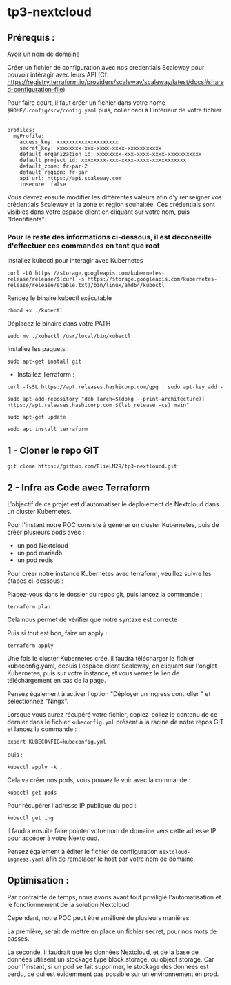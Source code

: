 # tp3-nextcloud

## Prérequis :

Avoir un nom de domaine

Créer un fichier de configuration avec nos credentials Scaleway pour pouvoir intéragir avec leurs API (Cf: https://registry.terraform.io/providers/scaleway/scaleway/latest/docs#shared-configuration-file) 

Pour faire court, il faut créer un fichier dans votre home `$HOME/.config/scw/config.yaml` puis, coller ceci à l'intérieur de votre fichier :

```
profiles:
  myProfile:
    access_key: xxxxxxxxxxxxxxxxxxxx
    secret_key: xxxxxxxx-xxx-xxxx-xxxx-xxxxxxxxxxx
    default_organization_id: xxxxxxxx-xxx-xxxx-xxxx-xxxxxxxxxxx 
    default_project_id: xxxxxxxx-xxx-xxxx-xxxx-xxxxxxxxxxx
    default_zone: fr-par-2
    default_region: fr-par
    api_url: https://api.scaleway.com
    insecure: false
```
Vous devrez ensuite modifier les différentes valeurs afin d'y renseigner vos crédentials Scaleway et la zone et région souhaitée. Ces crédentials sont visibles dans votre espace client en cliquant sur votre nom, puis "Identifiants".

### Pour le reste des informations ci-dessous, il est déconseillé d'effectuer ces commandes en tant que root

Installez kubectl pour intéragir avec Kubernetes

```
curl -LO https://storage.googleapis.com/kubernetes-release/release/$(curl -s https://storage.googleapis.com/kubernetes-release/release/stable.txt)/bin/linux/amd64/kubectl
```
Rendez le binaire kubectl exécutable
```
chmod +x ./kubectl
```
Déplacez le binaire dans votre PATH
```
sudo mv ./kubectl /usr/local/bin/kubectl
```

Installez les paquets : 

```
sudo apt-get install git
```

- Installez Terraform : 

```
curl -fsSL https://apt.releases.hashicorp.com/gpg | sudo apt-key add -
```

```
sudo apt-add-repository "deb [arch=$(dpkg --print-architecture)] https://apt.releases.hashicorp.com $(lsb_release -cs) main"
```
```
sudo apt-get update
```

```
sudo apt install terraform
```


## 1 - Cloner le repo GIT

```
git clone https://github.com/ElieLM29/tp3-nextloucd.git 
```

## 2 - Infra as Code avec Terraform

L'objectif de ce projet est d'automatiser le déploiement de Nextcloud dans un cluster Kubernetes. 

Pour l'instant notre POC consiste à générer un cluster Kubernetes, puis de créer plusieurs pods avec : 

- un pod Nextcloud
- un pod mariadb
- un pod redis


Pour créer notre instance Kubernetes avec terraform, veuillez suivre les étapes ci-dessous :

Placez-vous dans le dossier du repos git, puis lancez la commande :
```
terraform plan
```
Cela nous permet de vérifier que notre syntaxe est correcte

Puis si tout est bon, faire un apply : 

```
terraform apply
```

Une fois le cluster Kubernetes créé, il faudra télécharger le fichier kubeconfig.yaml, depuis l'espace client Scaleway, en cliquant sur l'onglet Kubernetes, puis sur votre instance, et vous verrez le lien de téléchargement en bas de la page.

Pensez également à activer l'option "Déployer un ingress controller " et sélectionnez "Ningx".

Lorsque vous aurez récupéré votre fichier, copiez-collez le contenu de ce dernier dans le fichier `kubeconfig.yml` présent à la racine de notre repos GIT et lancez la commande : 

```
export KUBECONFIG=kubeconfig.yml 
```
puis :

```
kubectl apply -k .
```

Cela va créer nos pods, vous pouvez le voir avec la commande :

```
kubectl get pods
```

Pour récupérer l'adresse IP publique du pod : 

```
kubectl get ing
```

Il faudra ensuite faire pointer votre nom de domaine vers cette adresse IP pour accéder à votre Nextcloud.

Pensez également à éditer le fichier de configuration `nextcloud-ingress.yaml` afin de remplacer le host par votre nom de domaine.

## Optimisation :

Par contrainte de temps, nous avons avant tout priviligié l'automatisation et le fonctionnement de la solution Nextcloud.

Cependant, notre POC peut être amélioré de plusieurs manières. 

La première, serait de mettre en place un fichier secret, pour nos mots de passes. 

La seconde, il faudrait que les données Nextcloud, et de la base de données utilisent un stockage type block storage, ou object storage. Car pour l'instant, si un pod se fait supprimer, le stockage des données est perdu, ce qui est évidemment pas possible sur un environnement en prod.